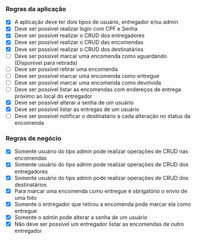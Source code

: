 ### Regras da aplicação

- [x] A aplicação deve ter dois tipos de usuário, entregador e/ou admin
- [x] Deve ser possível realizar login com CPF e Senha
- [x] Deve ser possível realizar o CRUD dos entregadores
- [x] Deve ser possível realizar o CRUD das encomendas
- [x] Deve ser possível realizar o CRUD dos destinatários
- [ ] Deve ser possível marcar uma encomenda como aguardando (Disponível para retirada)
- [ ] Deve ser possível retirar uma encomenda
- [ ] Deve ser possível marcar uma encomenda como entregue
- [ ] Deve ser possível marcar uma encomenda como devolvida
- [ ] Deve ser possível listar as encomendas com endereços de entrega próximo ao local do entregador
- [x] Deve ser possível alterar a senha de um usuário
- [x] Deve ser possível listar as entregas de um usuário
- [ ] Deve ser possível notificar o destinatário a cada alteração no status da encomenda

### Regras de negócio

- [x] Somente usuário do tipo admin pode realizar operações de CRUD nas encomendas
- [x] Somente usuário do tipo admin pode realizar operações de CRUD dos entregadores
- [x] Somente usuário do tipo admin pode realizar operações de CRUD dos destinatários
- [x] Para marcar uma encomenda como entregue é obrigatório o envio de uma foto
- [x] Somente o entregador que retirou a encomenda pode marcar ela como entregue
- [x] Somente o admin pode alterar a senha de um usuário
- [x] Não deve ser possível um entregador listar as encomendas de outro entregador
